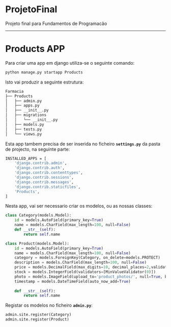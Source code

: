 # ProjetoFinal
Projeto final para Fundamentos de Programacão

***
# Products APP
Para criar uma app em django utiliza-se o seguinte comando:

```bash
python manage.py startapp Products
```

Isto vai produzir a seguinte estrutura:

```bash
Farmacia
├── Products
│   ├── admin.py
│   ├── apps.py
│   ├── __init__.py
│   ├── migrations
│   │   └── __init__.py
│   ├── models.py
│   ├── tests.py
│   └── views.py
```

Esta app tambem precisa de ser inserida no ficheiro **`settings.py`** da pasta de projecto, na seguinte parte:

```bash
INSTALLED_APPS = [
    'django.contrib.admin',
    'django.contrib.auth',
    'django.contrib.contenttypes',
    'django.contrib.sessions',
    'django.contrib.messages',
    'django.contrib.staticfiles',
    'Products',
]
```
Nesta app, vai ser necessario criar os modelos, ou as nossas classes:

```python
class Category(models.Model):
    id = models.AutoField(primary_key=True)
    name = models.CharField(max_length=100, null=False)
    def __str__(self):
        return self.name

class Product(models.Model):
    id = models.AutoField(primary_key=True)
    name = models.CharField(max_length=100, null=False)
    category = models.ForeignKey(Category, on_delete=models.PROTECT)
    description = models.CharField(max_length=100, null=False)
    price = models.DecimalField(max_digits=10, decimal_places=2,validators=[MinValueValidator(0)])
    stock = models.IntegerField(validators=[MinValueValidator(0)])
    photo = models.ImageField(upload_to='product_photos/', null=True, blank=True)
    timestamp = models.DateTimeField(auto_now_add=True)
    
    def __str__(self):
        return self.name
```
Registar os modelos no ficheiro **`admin.py`**:

```python
admin.site.register(Category)
admin.site.register(Product)
```


